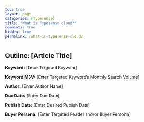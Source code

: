 ```yaml
---
toc: true
layout: page
categories: [Typesense]
title: "What is Typesense cloud?"
comments: true
hidden: true
permalink: /what-is-typesense-cloud/
---
```


## Outline: [Article Title]

**Keyword:** [Enter Targeted Keyword]

**Keyword MSV:** [Enter Targeted Keyword’s Monthly Search Volume]

**Author:** [Enter Author Name]

**Due Date:** [Enter Due Date]

**Publish Date:** [Enter Desired Publish Date]

**Buyer Persona:** [Enter Targeted Reader and/or Buyer Persona]

<br>
